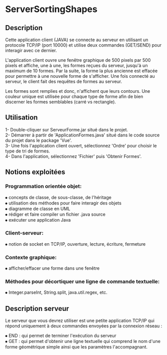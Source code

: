 # ServerSortingShapes

## Description

Cette application client (JAVA) se connecte au serveur en utilisant un protocole TCP/IP (port 10000) et utilise deux commandes (GET/SEND) pour interagir avec ce dernier.

L'application client ouvre une fenêtre graphique de 500 pixels par 500 pixels et affiche, une à une, les formes reçues du serveur, jusqu'à un maximum de 10 formes. Par la suite, la forme la plus ancienne est effacée pour permettre à une nouvelle forme de s'afficher. Une fois connecté au serveur, le client fait des requêtes de formes au serveur.

Les formes sont remplies et donc, n'affichent que leurs contours. Une couleur unique est utilisée pour chaque type de forme afin de bien discerner les formes semblables (carré vs rectangle).


## Utilisation

1- Double-cliquer sur ServeurForme.jar situé dans le projet.<br />
2- Démarrer à partir de 'ApplicationFormes.java' situé dans le code source du projet dans le package 'Vue'.<br />
3- Une fois l'application client ouvert, sélectionnez 'Ordre' pour choisir le type de tri de formes.<br />
4- Dans l'application, sélectionnez 'Fichier' puis 'Obtenir Formes'. 


## Notions exploitées

### Programmation orientée objet:

⦁	concepts de classe, de sous-classe, de l'héritage <br />
⦁	utilisation des méthodes pour faire interagir des objets <br />
⦁	diagramme de classe en UML <br />
⦁	rédiger et faire compiler un fichier .java source <br />
⦁	exécuter une application Java <br />

### Client-serveur:

⦁	notion de socket en TCP/IP, ouverture, lecture, écriture, fermeture

### Contexte graphique:

⦁	afficher/effacer une forme dans une fenêtre

### Méthodes pour décortiquer une ligne de commande textuelle:

⦁	Integer.parseInt, String.split, java.util.regex, etc.


## Description serveur

Le serveur que vous devrez utiliser est une petite application TCP/IP qui répond uniquement à deux commandes envoyées par la connexion réseau :

⦁	END : qui permet de terminer l'exécution du serveur<br />
⦁	GET : qui permet d'obtenir une ligne textuelle qui comprend le nom d'une forme géométrique simple ainsi que les paramètres l'accompagnant. 
